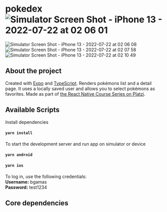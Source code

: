 # pokedex![Simulator Screen Shot - iPhone 13 - 2022-07-22 at 02 06 01](https://user-images.githubusercontent.com/67404147/180516442-95a77314-1cc2-404b-a6dd-4c378abfeb03.png)
![Simulator Screen Shot - iPhone 13 - 2022-07-22 at 02 06 08](https://user-images.githubusercontent.com/67404147/180516456-92307b5f-38e1-4c8a-9b10-2d35075ebb85.png)
![Simulator Screen Shot - iPhone 13 - 2022-07-22 at 02 07 58](https://user-images.githubusercontent.com/67404147/180516461-ebe94dc0-58c7-4822-8412-71e6fe77f9b8.png)
![Simulator Screen Shot - iPhone 13 - 2022-07-22 at 02 10 49](https://user-images.githubusercontent.com/67404147/180516464-788bd934-448b-4148-b290-bb970cb00186.png)


## About the project

Created with [Expo](https://expo.dev/) and [TypeScript](https://www.typescriptlang.org). Renders pokémons list and a detail page. It uses a locally saved user and allows you to select pokémons as favorites. Made as part of [the React Native Course Series on Platzi](https://platzi.com/cursos/react-native-formularios-almacenamiento/).

## Available Scripts

Install dependencies

#### `yarn install`

To start the development server and run app on simulator or device

#### `yarn android`

#### `yarn ios`

To log in, use the following credentials:  
**Username:** bgamas  
**Password:** test1234

## Core dependencies
